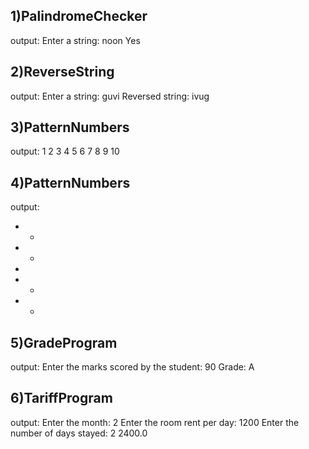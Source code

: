 1)PalindromeChecker
------------------------
output:
Enter a string: noon
Yes

2)ReverseString
-----------------------
output:
Enter a string: guvi
Reversed string: ivug

3)PatternNumbers 
--------------------
output:
1 
2 3 
4 5 6 
7 8 9 10 

4)PatternNumbers
-------------------
output:
*   *
 * * 
  *  
 * * 
*   *

5)GradeProgram
--------------
output:
Enter the marks scored by the student:
90
Grade: A

6)TariffProgram
---------------------
output:
Enter the month:
2
Enter the room rent per day:
1200
Enter the number of days stayed:
2
2400.0
